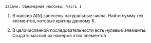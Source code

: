 	Задачи. Одномерные массивы. Часть 1	
<ol>
<li>В массив А[N] занесены натуральные числа. Найти сумму тех элементов, которые кратны данному К.</li>

<li><p>В целочисленной последовательности есть нулевые элементы. Создать массив из номеров этих элементов</li></p>

























</ol>